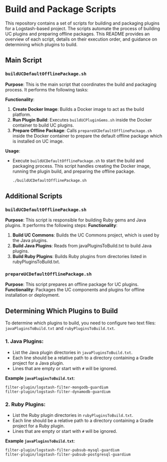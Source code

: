 # Build and Package Scripts

This repository contains a set of scripts for building and packaging plugins for a Logstash-based project. The scripts automate the process of building UC plugins and preparing offline packages. This README provides an overview of each script, details on their execution order, and guidance on determining which plugins to build.

## Main Script

### `buildUCDefaultOfflinePackage.sh`

**Purpose**: This is the main script that coordinates the build and packaging process. It performs the following tasks:

**Functionality**:
1. **Create Docker Image**: Builds a Docker image to act as the build platform.
2. **Run Plugin Build**: Executes `buildUCPluginGems.sh` inside the Docker container to build UC plugins.
3. **Prepare Offline Package**: Calls `prepareUCDefaultOfflinePackage.sh` inside the Docker container to prepare the default offline package which is installed on UC image.

**Usage**:
- Execute `buildUCDefaultOfflinePackage.sh` to start the build and packaging process. This script handles creating the Docker image, running the plugin build, and preparing the offline package.

   ```bash
   ./buildUCDefaultOfflinePackage.sh

## Additional Scripts

### `buildUCDefaultOfflinePackage.sh`
**Purpose**: This script is responsible for building Ruby gems and Java plugins. It performs the following steps:
**Functionality**:
1. **Build UC Commons**: Builds the UC Commons project, which is used by the Java plugins.
2. **Build Java Plugins**: Reads from javaPluginsToBuild.txt to build Java plugins.
3. **Build Ruby Plugins**: Builds Ruby plugins from directories listed in rubyPluginsToBuild.txt.

### `prepareUCDefaultOfflinePackage.sh`
**Purpose**: This script prepares an offline package for UC plugins.
**Functionality**: Packages the UC components and plugins for offline installation or deployment.

## Determining Which Plugins to Build

To determine which plugins to build, you need to configure two text files: `javaPluginsToBuild.txt` and `rubyPluginsToBuild.txt`.

### 1. **Java Plugins**:
- List the Java plugin directories in `javaPluginsToBuild.txt`.
- Each line should be a relative path to a directory containing a Gradle project for a Java plugin.
- Lines that are empty or start with `#` will be ignored.

**Example `javaPluginsToBuild.txt`**:
```plaintext
filter-plugin/logstash-filter-mongodb-guardium
filter-plugin/logstash-filter-dynamodb-guardium
```

### 2. **Ruby Plugins**:
- List the Ruby plugin directories in `rubyPluginsToBuild.txt`.
- Each line should be a relative path to a directory containing a Gradle project for a Ruby plugin.
- Lines that are empty or start with `#` will be ignored.

**Example `javaPluginsToBuild.txt`**:
```plaintext
filter-plugin/logstash-filter-pubsub-mysql-guardium
filter-plugin/logstash-filter-pubsub-postgresql-guardium
```


